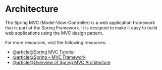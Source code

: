 # Architecture

The Spring MVC (Model-View-Controller) is a web application framework that is part of the Spring Framework. It is designed to make it easy to build web applications using the MVC design pattern.

For more resources, visit the following resources:

- [@article@Spring MVC Tutorial](https://www.javatpoint.com/spring-mvc-tutorial)
- [@article@Spring – MVC Framework](https://www.geeksforgeeks.org/spring-mvc-framework/)
- [@article@Overview of Spring MVC Architecture](https://terasolunaorg.github.io/guideline/1.0.1.RELEASE/en/Overview/SpringMVCOverview.html)
